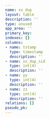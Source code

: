 ```yaml
---
name: xx_dup
layout: table
description: ''
type: unused
app_area: ''
primary_key: 
indexes: []
columns:
- name: tstamp
  type: timestamp
  description: ''
- name: xx_dup_sid
  type: int(4)
  description: ''
- name: yy
  type: int(4)
  description: ''
- name: zz
  type: int(4)
  description: ''
relations: []
pseudo_pk: 
---
```


